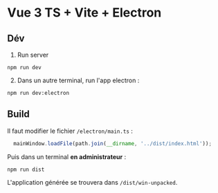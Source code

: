 # Vue 3 TS + Vite + Electron

## Dév

1. Run server
```shell
npm run dev
```

2. Dans un autre terminal, run l'app electron :
```shell
npm run dev:electron
```

## Build

Il faut modifier le fichier `/electron/main.ts` :
```ts
  mainWindow.loadFile(path.join(__dirname, '../dist/index.html'));
```

Puis dans un terminal **en administrateur** :
```shell
npm run dist
```

L'application générée se trouvera dans `/dist/win-unpacked`.

